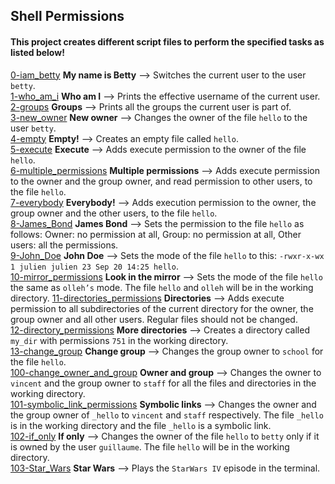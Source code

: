 ## Shell Permissions

#### This project creates different script files to perform the specified tasks as listed below!

[0-iam_betty](https://github.com/King2H/alx-system_engineering-devops/blob/master/0x01-shell_permissions/0-iam_betty) **My name is Betty** --> Switches the current user to the user `betty`.   
[1-who_am_i](https://github.com/King2H/alx-system_engineering-devops/blob/master/0x01-shell_permissions/1-who_am_i) **Who am I** --> Prints the effective username of the current user.  
[2-groups](https://github.com/King2H/alx-system_engineering-devops/blob/master/0x01-shell_permissions/2-groups) **Groups** --> Prints all the groups the current user is part of.  
[3-new_owner](https://github.com/King2H/alx-system_engineering-devops/blob/master/0x01-shell_permissions/3-new_owner) **New owner** --> Changes the owner of the file `hello` to the user `betty`.  
[4-empty](https://github.com/King2H/alx-system_engineering-devops/blob/master/0x01-shell_permissions/4-empty) **Empty!** --> Creates an empty file called `hello`.  
[5-execute](https://github.com/King2H/alx-system_engineering-devops/blob/master/0x01-shell_permissions/5-execute) **Execute** --> Adds execute permission to the owner of the file `hello`.  
[6-multiple_permissions](https://github.com/King2H/alx-system_engineering-devops/blob/master/0x01-shell_permissions/6-multiple_permissions) **Multiple permissions** -->  Adds execute permission to the owner and the group owner, and read permission to other users, to the file `hello`.  
[7-everybody](https://github.com/King2H/alx-system_engineering-devops/blob/master/0x01-shell_permissions/7-everybody) **Everybody!** --> Adds execution permission to the owner, the group owner and the other users, to the file `hello`.  
[8-James_Bond](https://github.com/King2H/alx-system_engineering-devops/blob/master/0x01-shell_permissions/8-James_Bond) **James Bond** --> Sets the permission to the file `hello` as follows: Owner: no permission at all, Group: no permission at all, Other users: all the permissions.  
[9-John_Doe](https://github.com/King2H/alx-system_engineering-devops/blob/master/0x01-shell_permissions/9-John_Doe) **John Doe** --> Sets the mode of the file `hello` to this: `-rwxr-x-wx 1 julien julien 23 Sep 20 14:25 hello`.  
[10-mirror_permissions](https://github.com/King2H/alx-system_engineering-devops/blob/master/0x01-shell_permissions/10-mirror_permissions) **Look in the mirror** --> Sets the mode of the file `hello` the same as `olleh’s` mode. The file `hello` and `olleh` will be in the working directory. 
[11-directories_permissions](https://github.com/King2H/alx-system_engineering-devops/blob/master/0x01-shell_permissions/11-directories_permissions) **Directories** --> Adds execute permission to all subdirectories of the current directory for the owner, the group owner and all other users. Regular files should not be changed.  
[12-directory_permissions](https://github.com/King2H/alx-system_engineering-devops/blob/master/0x01-shell_permissions/12-directory_permissions) **More directories** --> Creates a directory called `my_dir` with permissions `751` in the working directory.  
[13-change_group](https://github.com/King2H/alx-system_engineering-devops/blob/master/0x01-shell_permissions/13-change_group) **Change group** --> Changes the group owner to `school` for the file `hello`.  
[100-change_owner_and_group](https://github.com/King2H/alx-system_engineering-devops/blob/master/0x01-shell_permissions/100-change_owner_and_group) **Owner and group** --> Changes the owner to `vincent` and the group owner to `staff` for all the files and directories in the working directory.  
[101-symbolic_link_permissions](https://github.com/King2H/alx-system_engineering-devops/blob/master/0x01-shell_permissions/101-symbolic_link_permissions) **Symbolic links** --> Changes the owner and the group owner of `_hello` to `vincent` and `staff` respectively. The file `_hello` is in the working directory and the file `_hello` is a symbolic link.   
[102-if_only](https://github.com/King2H/alx-system_engineering-devops/blob/master/0x01-shell_permissions/102-if_only) **If only** --> Changes the owner of the file `hello` to `betty` only if it is owned by the user `guillaume`. The file `hello` will be in the working directory.  
[103-Star_Wars](https://github.com/King2H/alx-system_engineering-devops/blob/master/0x01-shell_permissions/103-Star_Wars) **Star Wars** --> Plays the `StarWars IV` episode in the terminal.  

